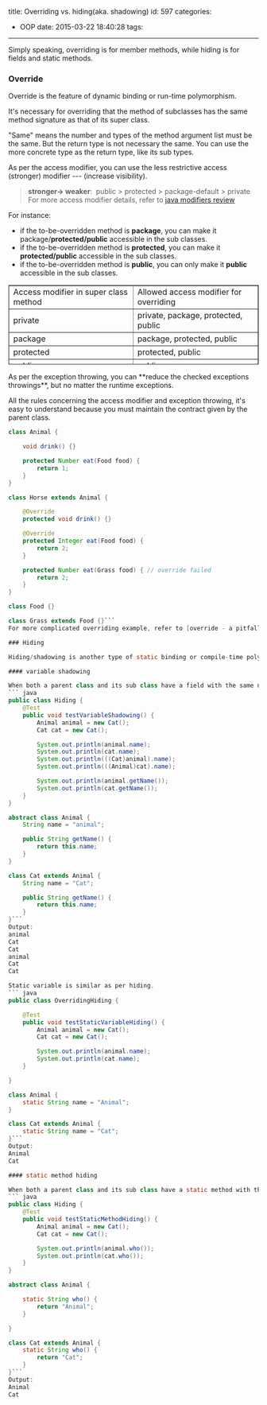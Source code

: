 title: Overriding vs. hiding(aka. shadowing)
id: 597
categories:
  - OOP
date: 2015-03-22 18:40:28
tags:
---

Simply speaking, overriding is for member methods, while hiding is for fields and static methods.

### Override

Override is the feature of dynamic binding or run-time polymorphism.

It's necessary for overriding that the method of subclasses has the same method signature as that of its super class.

"Same" means the number and types of the method argument list must be the same. But the return type is not necessary the same. You can use the more concrete type as the return type, like its sub types.

As per the access modifier, you can use the less restrictive access (stronger) modifier --- (increase visibility).
> **stronger-&gt; weaker**:  public &gt; protected &gt; package-default &gt; private
For more access modifier details, refer to [java modifiers review](http://richdyang.com/java-modifiers-review)

For instance:

*   if the to-be-overridden method is **package**, you can make it package/**protected/public** accessible in the sub classes.
*   if the to-be-overridden method is **protected**, you can make it **protected/public** accessible in the sub classes.
*   if the to-be-overridden method is **public**, you can only make it **public** accessible in the sub classes.
<table style="height: 160px;" border="1" width="564">
<tbody>
<tr>
<td width="295">Access modifier in super class method</td>
<td width="295">Allowed access modifier for overriding</td>
</tr>
<tr>
<td width="295">private</td>
<td width="295">private, package, protected, public</td>
</tr>
<tr>
<td width="295">package</td>
<td width="295">package, protected, public</td>
</tr>
<tr>
<td width="295">protected</td>
<td width="295">protected, public</td>
</tr>
<tr>
<td width="295">public</td>
<td width="295">public</td>
</tr>
</tbody>
</table>
As per the exception throwing, you can **reduce the checked exceptions throwings**, but no matter the runtime exceptions.

All the rules concerning the access modifier and exception throwing, it's easy to understand because you must maintain the contract given by the parent class.
``` java
class Animal {

    void drink() {}

    protected Number eat(Food food) {
        return 1;
    }
}

class Horse extends Animal {

    @Override
    protected void drink() {}

    @Override
    protected Integer eat(Food food) {
        return 2;
    }

    protected Number eat(Grass food) { // override failed
        return 2;
    }
}

class Food {}

class Grass extends Food {}```
For more complicated overriding example, refer to [override - a pitfall](http://richdyang.com/override-a-pitfall)

### Hiding

Hiding/shadowing is another type of static binding or compile-time polymophism.

#### variable shadowing

When both a parent class and its sub class have a field with the same name, this technique is called variable shadowing.
``` java
public class Hiding {
    @Test
    public void testVariableShadowing() {
        Animal animal = new Cat();
        Cat cat = new Cat();

        System.out.println(animal.name);
        System.out.println(cat.name);
        System.out.println(((Cat)animal).name);
        System.out.println(((Animal)cat).name);

        System.out.println(animal.getName());
        System.out.println(cat.getName());
    }
}

abstract class Animal {
    String name = "animal";

    public String getName() {
        return this.name;
    }
}

class Cat extends Animal {
    String name = "Cat";

    public String getName() {
        return this.name;
    }
}```
Output:
animal
Cat
Cat
animal
Cat
Cat

Static variable is similar as per hiding.
``` java
public class OverridingHiding {

    @Test
    public void testStaticVariableHiding() {
        Animal animal = new Cat();
        Cat cat = new Cat();

        System.out.println(animal.name);
        System.out.println(cat.name);
    }

}

class Animal {
    static String name = "Animal";
}

class Cat extends Animal {
    static String name = "Cat";
}```
Output:
Animal
Cat

#### static method hiding

When both a parent class and its sub class have a static method with the same signature, this technique is called static method hiding.
``` java
public class Hiding {
    @Test
    public void testStaticMethodHiding() {
        Animal animal = new Cat();
        Cat cat = new Cat();

        System.out.println(animal.who());
        System.out.println(cat.who());
    }
}

abstract class Animal {

    static String who() {
        return "Animal";
    }

}

class Cat extends Animal {
    static String who() {
        return "Cat";
    }
}```
Output:
Animal
Cat